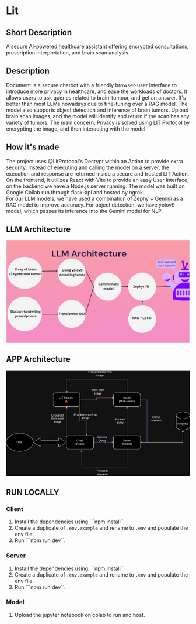# Lit

## Short Description

A secure AI-powered healthcare assistant offering encrypted consultations, prescription interpretation, and brain scan analysis.


## Description

Document is a secure chatbot with a friendly browser-user interface to introduce more privacy in healthcare, and ease the workloads of doctors.
It allows users to ask queries related to brain-tumour, and get an answer. It's better than most LLMs nowadays due to fine-tuning over a RAG model. The model also supports object detection and inference of brain tumors. Upload brain scan images, and the model will identify and return if the scan has any variety of tumors. The main concern, Privacy is solved using LIT Protocol by encrypting the image, and then interacting with the model.

## How it's made

The project uses @LitProtocol's Decrypt within an Action to provide extra security. Instead of executing and calling the model on a server, the execution and response are returned inside a secure and trusted LIT Action. 
On the frontend, it utilizes React with Vite to provide an easy User Interface, on the backend we have a Node.js server running. 
The model was built on Google Collab run through flask-api and hosted by ngrok.  
For our LLM models, we have used a combination of Zephy + Gemini as a RAG model to improve accuracy. For object detection, we have yolov9 model, which passes its inference into the Gemini model for NLP.


## LLM Architecture

![LLM ARCH](static/Llm-arch.png)


## APP Architecture

![APP ARCH](static/App-arch.png)



## RUN LOCALLY

### Client

1. Install the dependencies using ```npm install``
2. Create a duplicate of `.env.example` and rename to `.env` and populate the env file.
3. Run ```npm run dev``.

### Server

1. Install the dependencies using ```npm install``
2. Create a duplicate of `.env.example` and rename to `.env` and populate the env file.
3. Run ```npm run dev``.


### Model

1. Upload the jupyter notebook on colab to run and host.